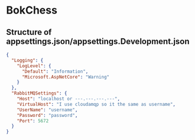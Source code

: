 # BokChess

## Structure of appsettings.json/appsettings.Development.json
```json
{
  "Logging": {
    "LogLevel": {
      "Default": "Information",
      "Microsoft.AspNetCore": "Warning"
    }
  },
  "RabbitMQSettings": {
    "Host": "localhost or ---.---.---.---",
    "VirtualHost": "I use cloudamqp so it the same as username",
    "UserName": "username",
    "Password": "password",
    "Port": 5672
  }
}

```
